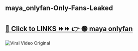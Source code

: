 
 ## maya_onlyfan-Only-Fans-Leaked

# <h2><a href="https://clipsfans.com/maya_onlyfan&ref=git">🔗 Click to LINKS ⏩⏩ 👉 🟢 maya onlyfan </a></h2>

<a href="https://clipsfans.com/maya_onlyfan&ref=git" rel="nofollow" data-target="animated-image.originalLink"><img src="https://i.ibb.co.com/xMMVF88/686577567.gif" alt="Viral Video Original" style="max-width: 100%; display: inline-block;" data-target="animated-image.originalImage"></a>
